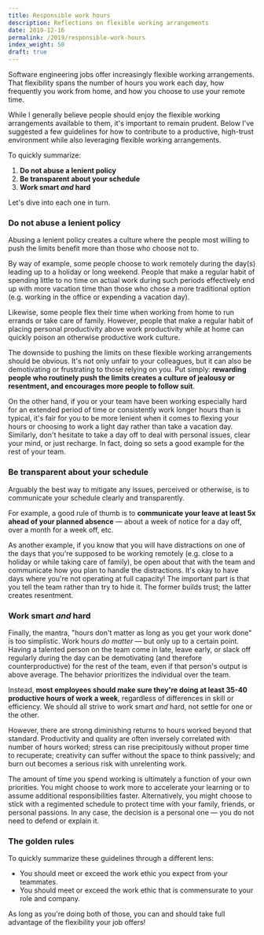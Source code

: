 ```yaml
---
title: Responsible work hours
description: Reflections on flexible working arrangements
date: 2019-12-16
permalink: /2019/responsible-work-hours
index_weight: 50
draft: true
---
```


Software engineering jobs offer increasingly flexible working arrangements. That flexibility spans the number of hours you work each day, how frequently you work from home, and how you choose to use your remote time.

While I generally believe people should enjoy the flexible working arrangements available to them, it's important to remain prudent. Below I've suggested a few guidelines for how to contribute to a productive, high-trust environment while also leveraging flexible working arrangements.

To quickly summarize:

1. **Do not abuse a lenient policy**
2. **Be transparent about your schedule**
3. **Work smart _and_ hard**

Let's dive into each one in turn.

### Do not abuse a lenient policy

Abusing a lenient policy creates a culture where the people most willing to push the limits benefit more than those who choose not to.

By way of example, some people choose to work remotely during the day(s) leading up to a holiday or long weekend. People that make a regular habit of spending little to no time on actual work during such periods effectively end up with more vacation time than those who chose a more traditional option (e.g. working in the office or expending a vacation day).

Likewise, some people flex their time when working from home to run errands or take care of family. However, people that make a regular habit of placing personal productivity above work productivity while at home can quickly poison an otherwise productive work culture.

The downside to pushing the limits on these flexible working arrangements should be obvious. It's not only unfair to your colleagues, but it can also be demotivating or frustrating to those relying on you. Put simply: **rewarding people who routinely push the limits creates a culture of jealousy or resentment, and encourages more people to follow suit**.

On the other hand, if you or your team have been working especially hard for an extended period of time or consistently work longer hours than is typical, it's fair for you to be more lenient when it comes to flexing your hours or choosing to work a light day rather than take a vacation day. Similarly, don't hesitate to take a day off to deal with personal issues, clear your mind, or just recharge. In fact, doing so sets a good example for the rest of your team.

### Be transparent about your schedule

Arguably the best way to mitigate any issues, perceived or otherwise, is to communicate your schedule clearly and transparently.

For example, a good rule of thumb is to **communicate your leave at least 5x ahead of your planned absence** &mdash; about a week of notice for a day off, over a month for a week off, etc.

As another example, if you know that you will have distractions on one of the days that you're supposed to be working remotely (e.g. close to a holiday or while taking care of family), be open about that with the team and communicate how you plan to handle the distractions. It's okay to have days where you're not operating at full capacity! The important part is that you tell the team rather than try to hide it. The former builds trust; the latter creates resentment.

### Work smart *and* hard

Finally, the mantra, "hours don't matter as long as you get your work done" is too simplistic. Work hours *do matter* &mdash; but only up to a certain point. Having a talented person on the team come in late, leave early, or slack off regularly during the day can be demotivating (and therefore counterproductive) for the rest of the team, even if that person's output is above average. The behavior prioritizes the individual over the team.

Instead, **most employees should make sure they're doing at least 35-40 productive hours of work a week**, regardless of differences in skill or efficiency. We should all strive to work smart *and* hard, not settle for one or the other.

However, there are strong diminishing returns to hours worked beyond that standard. Productivity and quality are often inversely correlated with number of hours worked; stress can rise precipitously without proper time to recuperate; creativity can suffer without the space to think passively; and burn out becomes a serious risk with unrelenting work.

The amount of time you spend working is ultimately a function of your own priorities. You might choose to work more to accelerate your learning or to assume additional responsibilities faster. Alternatively, you might choose to stick with a regimented schedule to protect time with your family, friends, or personal passions. In any case, the decision is a personal one &mdash; you do not need to defend or explain it.

### The golden rules

To quickly summarize these guidelines through a different lens:

* You should meet or exceed the work ethic you expect from your teammates.
* You should meet or exceed the work ethic that is commensurate to your role and company.

As long as you're doing both of those, you can and should take full advantage of the flexibility your job offers!

